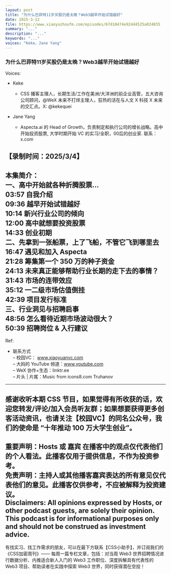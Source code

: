```yaml
---
layout: post
title: "为什么巴菲特11岁买股仍是太晚？Web3越早开始试错越好"
date: 2025-3-12
file: https://www.xiaoyuzhoufm.com/episodes/67d10474e924d4525a024035
summary: "..."
description: "..."
keywords: "..."
voices: "Keke，Jane Yang"
---
```


### 为什么巴菲特11岁买股仍是太晚？Web3越早开始试错越好

Voices:

- Keke
  + CSS 播客主理人，长期生活/工作在美洲/大洋洲的前企业高管，五大咨询公司顾问，@WeX 未来不打烊主理人，狂热的活在与人文 X 科技 X 未来的交汇点。X: @kekequei

- Jane Yang
  + Aspecta.ai 的 Head of Growth，负责制定和执行公司的增长战略。高中开始投资股票, 大学时期开始 VC 的实习/全职，00后的创业家. 联系：x.com

【录制时间：2025/3/4】
---------------------------------------------------
本集简介：  
一、高中开始就各种折腾股票...  
03:57 自我介绍  
09:36 越早开始试错越好  
10:14 新兴行业公司的倾向  
12:00 高中就想要投资股票  
14:33 创业初期  
二、先拿到一张船票，上了飞船，不管它飞到哪里去  
16:47 遇见和加入 Aspecta  
21:28 筹集第一个 350 万的种子资金  
24:13 未来真正能够帮助行业长期的走下去的事情？  
31:43 市场的连带效应  
35:12 一二级市场估值倒挂  
42:39 项目发行标准  
三、行业洞见与招聘启事  
48:56 怎么看待近期市场波动很大？  
50:39 招聘岗位 & 入行建议  
---------------------------------------------------  
Ref:
   + 联系方式  
– 校园VC： www.xiaoyuanvc.com  
– 大妈的 YouTube 频道：www.youtube.com  
– WeX 协作+生态：linktr.ee  
– 片头 | 片尾：Music from icons8.com Truhanov  
---------------------------------------------------  
感谢收听本期 CSS 节目，如果觉得有所收获的话，欢迎您转发/评论/加入会员听友群；如果想要获得更多创客活动资讯，也请关注【校园VC】的同名公众号，我们的使命是 “十年推动 100 万大学生创业”。  
---------------------------------------------------  
重要声明：Hosts 或 嘉宾 在播客中的观点仅代表他们的个人看法。此播客仅用于提供信息，不作为投资参考。   
免责声明：主持人或其他播客嘉宾表达的所有意见仅代表他们的意见。此播客仅供参考，不应被解释为投资建议。  
Disclaimers: All opinions expressed by Hosts, or other podcast guests, are solely their opinion. This podcast is for informational purposes only and should not be construed as investment advice.  
---------------------------------------------------  
有找实习、找工作需求的朋友，可以在最下方联系【CSS小助手】，并订阅我们的《CSS加密周刊》—— 每周一篇专栏文章，包括：对当周 Web3 世界招聘情况进行数据分析、内推适合新人入门的 Web3 工作职位、深度拆解具有代表性的 Web3 项目、帮助读者在实践中探索 Web3 世界，同时获得潜在空投！